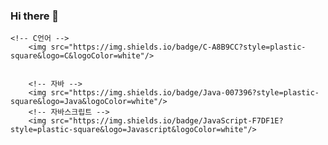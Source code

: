 ### Hi there 👋

<!--
**jooooooing/jooooooing** is a ✨ _special_ ✨ repository because its `README.md` (this file) appears on your GitHub profile.

Here are some ideas to get you started:

- 🔭 I’m currently working on ...
- 🌱 I’m currently learning ...
- 👯 I’m looking to collaborate on ...
- 🤔 I’m looking for help with ...
- 💬 Ask me about ...
- 📫 How to reach me: ...
- 😄 Pronouns: ...
- ⚡ Fun fact: ...
-->

  	<!-- C언어 -->
		<img src="https://img.shields.io/badge/C-A8B9CC?style=plastic-square&logo=C&logoColor=white"/>
		
	
		<!-- 자바 -->
		<img src="https://img.shields.io/badge/Java-007396?style=plastic-square&logo=Java&logoColor=white"/> 
		<!-- 자바스크립트 -->
		<img src="https://img.shields.io/badge/JavaScript-F7DF1E?style=plastic-square&logo=Javascript&logoColor=white"/> 
